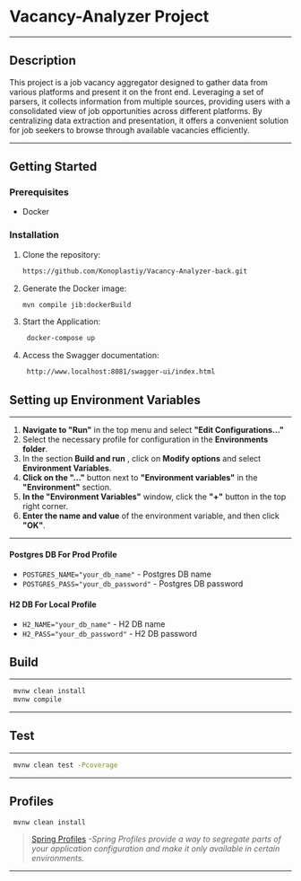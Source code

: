 # Vacancy-Analyzer Project

---

## Description

<p>This project is a job vacancy aggregator designed to gather data from various platforms and present it on the front end. Leveraging a set of parsers, it collects information from multiple sources, providing users with a consolidated view of job opportunities across different platforms. By centralizing data extraction and presentation, it offers a convenient solution for job seekers to browse through available vacancies efficiently.</p>

---

## Getting Started

### Prerequisites

- Docker

### Installation

1. Clone the repository:

    ```bash
    https://github.com/Konoplastiy/Vacancy-Analyzer-back.git
    ```

2. Generate the Docker image:

    ```bash
    mvn compile jib:dockerBuild
    ```
3. Start the Application:
    ```bash
     docker-compose up
   ```

4. Access the Swagger documentation:
   ```sh
    http://www.localhost:8081/swagger-ui/index.html
   ```

## Setting up Environment Variables

---

1. **Navigate to "Run"** in the top menu and select **"Edit Configurations..."**
2. Select the necessary profile for configuration in the **Environments folder**.
3. In the section **Build and run** , click on **Modify options** and select **Environment Variables**.
5. **Click on the "..."** button next to **"Environment variables"** in the **"Environment"** section.
6. **In the "Environment Variables"** window, click the **"+"** button in the top right corner.
7. **Enter the name and value** of the environment variable, and then click **"OK"**.

---

#### Postgres DB For Prod Profile

- `POSTGRES_NAME="your_db_name"` - Postgres DB name
- `POSTGRES_PASS="your_db_password"` - Postgres DB password

#### H2 DB For Local Profile

- `H2_NAME="your_db_name"` - H2 DB name
- `H2_PASS="your_db_password"` - H2 DB password

## Build

---

```bash
 mvnw clean install
 mvnw compile
```
---

## Test

---

```bash
 mvnw clean test -Pcoverage
```
---

## Profiles

```bash
 mvnw clean install
```

> [Spring Profiles](https://www.baeldung.com/spring-profiles)
*-Spring Profiles provide a way to segregate parts of your application configuration and make it only available in
certain environments.*
---
